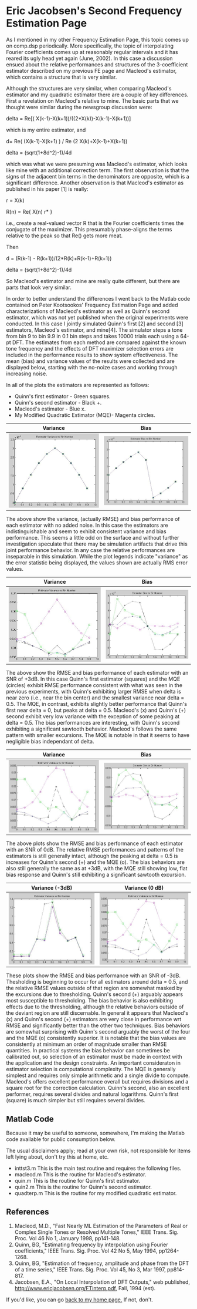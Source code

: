 # Eric Jacobsen's Second Frequency Estimation Page

As I mentioned in my other Frequency Estimation Page, this topic comes up on comp.dsp periodically. More specifically, the topic of interpolating Fourier coefficients comes up at reasonably regular intervals and it has reared its ugly head yet again (June, 2002). In this case a discussion ensued about the relative performances and structures of the 3-coefficient estimator described on my previous FE page and Macleod's estimator, which contains a structure that is very similar.

Although the structures are very similar, when comparing Macleod's estimator and my quadratic estimator there are a couple of key differences. First a revelation on Macleod's relative to mine. The basic parts that we thought were similar during the newsgroup discussion were:

delta = Re[( X(k-1)-X(k+1))/((2*X(k))-X(k-1)-X(k+1))]

which is my entire estimator, and

d= Re( (X(k-1)-X(k+1) ) / Re (2 X(k)+X(k-1)+X(k+1))

delta = (sqrt(1+8d^2)-1)/4d

which was what we were presuming was Macleod's estimator, which looks like mine with an additional correction term. The first observation is that the signs of the adjacent bin terms in the denominators are opposite, which is a significant difference. Another observation is that Macleod's estimator as published in his paper [1] is really:

r = X(k)

R(n) = Re{ X(n) r\* }

i.e., create a real-valued vector R that is the Fourier coefficients times the conjugate of the maximizer. This presumably phase-aligns the terms relative to the peak so that Re() gets more meat.

Then

d = (R(k-1) - R(k+1))/(2\*R(k)+R(k-1)+R(k+1))

delta = (sqrt(1+8d^2)-1)/4d

So Macleod's estimator and mine are really quite different, but there are parts that look very similar.

In order to better understand the differences I went back to the Matlab code contained on Peter Kootsookos' Frequency Estimation Page and added characterizations of Macleod's estimator as well as Quinn's second estimator, which was not yet published when the original experiments were conducted. In this case I jointly simulated Quinn's first [2] and second [3] estimators, Macleod's estimator, and mine[4]. The simulator steps a tone from bin 9 to bin 9.9 in 0.1 bin steps and takes 10000 trials each using a 64-pt DFT. The estimates from each method are compared against the known tone frequency and the effects of DFT maximizer selection errors are included in the performance results to show system effectiveness. The mean (bias) and variance values of the results were collected and are displayed below, starting with the no-noize cases and working through increasing noise.

In all of the plots the estimators are represented as follows:

- Quinn's first estimator - Green squares.
- Quinn's second estimator - Black +.
- Macleod's estimator - Blue x.
- My Modified Quadratic Estimator (MQE)- Magenta circles.

|             Variance             |                Bias                |
| :------------------------------: | :--------------------------------: |
| ![First image](fe_var_nonz.jpeg) | ![Second image](fe_bias_nonz.jpeg) |

The above show the variance, (actually RMSE) and bias performance of each estimator with no added noise. In this case the estimators are indistinguishable and seem to exhibit consistent variance and bias performance. This seems a little odd on the surface and without further investigation speculate that there may be simulation artifacts that drive this joint performance behavior. In any case the relative performances are inseparable in this simulation.
While the plot legends indicate "variance" as the error statistic being displayed, the values shown are actually RMS error values.

|            Variance            |               Bias               |
| :----------------------------: | :------------------------------: |
| ![Third image](fe_var_p3.jpeg) | ![Fourth image](fe_bias_p3.jpeg) |

The above show the RMSE and bias performance of each estimator with an SNR of +3dB. In this case Quinn's first estimator (squares) and the MQE (circles) exhibit RMSE performance consistent with what was seen in the previous experiments, with Quinn's exhibiting larger RMSE when delta is near zero (i.e., near the bin center) and the smallest variance near delta = 0.5. The MQE, in contrast, exhibits slightly better performance that Quinn's first near delta = 0, but peaks at delta = 0.5. Macleod's (x) and Quinn's (+) second exhibit very low variance with the exception of some peaking at delta = 0.5.
The bias performances are interesting, with Quinn's second exhibiting a significant sawtooth behavior. Macleod's follows the same pattern with smaller excursions. The MQE is notable in that it seems to have negligible bias independant of delta.

|            Variance             |               Bias                |
| :-----------------------------: | :-------------------------------: |
| ![Third image](fe_var_0dB.jpeg) | ![Fourth image](fe_bias_0db.jpeg) |

The above plots show the RMSE and bias performance of each estimator with an SNR of 0dB. The relative RMSE performances and patterns of the estimators is still generally intact, although the peaking at delta = 0.5 is increases for Quinn's second (+) and the MQE (o). The bias behaviors are also still generally the same as at +3dB, with the MQE still showing low, flat bias response and Quinn's still exhibiting a significant sawtooth excursion.

|        Variance (-3dB)         |         Variance (0 dB)          |
| :----------------------------: | :------------------------------: |
| ![Third image](fe_var_m3.jpeg) | ![Fourth image](fe_var_0dB.jpeg) |

These plots show the RMSE and bias performance with an SNR of -3dB. Thesholding is beginning to occur for all estimators around delta = 0.5, and the relative RMSE values outside of that region are somewhat masked by the excursions due to thresholding. Quinn's second (+) arguably appears most susceptible to thresholding. The bias behavior is also exhibiting effects due to the thresholding, although the relative behaviors outside of the deviant region are still discernable.
In general it appears that Macleod's (x) and Quinn's second (+) estimators are very close in performance wrt RMSE and significantly better than the other two techniques. Bias behaviors are somewhat surprising with Quinn's second arguably the worst of the four and the MQE (o) consistently superior. It is notable that the bias values are consistently at minimum an order of magnitude smaller than RMSE quantities. In practical systems the bias behavior can sometimes be calibrated out, so selection of an estimator must be made in context with the application and the design constraints. An important consideraton in estimator selection is computational complexity. The MQE is generally simplest and requires only simple arithmetic and a single divide to compute. Macleod's offers excellent performance overall but requires divisions and a square root for the correction calculation. Quinn's second, also an excellent performer, requires several divides and natural logarithms. Quinn's first (square) is much simpler but still requires several divides.

## Matlab Code

Because it may be useful to someone, somewhere, I'm making the Matlab code available for public consumption below.

The usual disclaimers apply; read at your own risk, not responsible for items left lying about, don't try this at home, etc.

- inttst3.m This is the main test routine and requires the following files.
- macleod.m This is the routine for Macleod's estimator.
- quin.m This is the routine for Quinn's first estimator.
- quin2.m This is the routine for Quinn's second estimator.
- quadterp.m This is the routine for my modified quadratic estimator.

## References

1.  Macleod, M.D., "Fast Nearly ML Estimation of the Parameters of Real or Complex Single Tones or Resolved Multiple Tones," IEEE Trans. Sig. Proc. Vol 46 No 1, January 1998, pp141-148.
2.  Quinn, BG, "Estimating frequency by interpolation using Fourier coefficients," IEEE Trans. Sig. Proc. Vol 42 No 5, May 1994, pp1264-1268.
3.  Quinn, BG, "Estimation of frequency, amplitude and phase from the DFT of a time series," IEEE Trans. Sig. Proc. Vol 45, No 3, Mar 1997, pp814-817.
4.  Jacobsen, E.A., "On Local Interpolation of DFT Outputs," web published, http://www.ericjacobsen.org/FTinterp.pdf, Fall, 1994 (est).

If you'd like, you can go [back to my home page.](http://www.ericjacobsen.org/) If not, don't.

